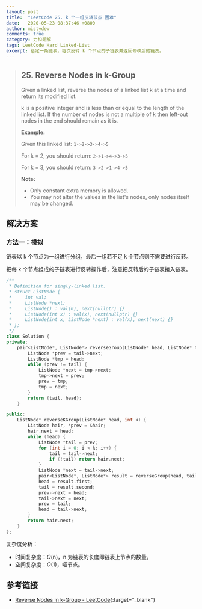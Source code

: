 ```yaml
---
layout: post
title:  "LeetCode 25. k 个一组反转节点 困难"
date:   2020-05-23 08:37:46 +0800
author: mistydew
comments: true
category: 力扣题解
tags: LeetCode Hard Linked-List
excerpt: 给定一条链表，每次反转 k 个节点的子链表并返回修改后的链表。
---
```

> ## 25. Reverse Nodes in k-Group
> 
> Given a linked list, reverse the nodes of a linked list k at a time and return its modified list.
> 
> k is a positive integer and is less than or equal to the length of the linked list. If the number of nodes is not a multiple of k then left-out nodes in the end should remain as it is.
> 
> **Example:**
> 
> Given this linked list: `1->2->3->4->5`
> 
> For k = 2, you should return: `2->1->4->3->5`
> 
> For k = 3, you should return: `3->2->1->4->5`
> 
> **Note:**
> 
> * Only constant extra memory is allowed.
> * You may not alter the values in the list's nodes, only nodes itself may be changed.

## 解决方案

### 方法一：模拟

链表以 k 个节点为一组进行分组，最后一组若不足 k 个节点则不需要进行反转。

把每 k 个节点组成的子链表进行反转操作后，注意把反转后的子链表接入链表。

```cpp
/**
 * Definition for singly-linked list.
 * struct ListNode {
 *     int val;
 *     ListNode *next;
 *     ListNode() : val(0), next(nullptr) {}
 *     ListNode(int x) : val(x), next(nullptr) {}
 *     ListNode(int x, ListNode *next) : val(x), next(next) {}
 * };
 */
class Solution {
private:
    pair<ListNode*, ListNode*> reverseGroup(ListNode* head, ListNode* tail) {
        ListNode *prev = tail->next;
        ListNode *tmp = head;
        while (prev != tail) {
            ListNode *next = tmp->next;
            tmp->next = prev;
            prev = tmp;
            tmp = next;
        }
        return {tail, head};
    }

public:
    ListNode* reverseKGroup(ListNode* head, int k) {
        ListNode hair, *prev = &hair;
        hair.next = head;
        while (head) {
            ListNode *tail = prev;
            for (int i = 0; i < k; i++) {
                tail = tail->next;
                if (!tail) return hair.next;
            }
            ListNode *next = tail->next;
            pair<ListNode*, ListNode*> result = reverseGroup(head, tail);
            head = result.first;
            tail = result.second;
            prev->next = head;
            tail->next = next;
            prev = tail;
            head = tail->next;
        }
        return hair.next;
    }
};
```

复杂度分析：
* 时间复杂度：*O*(n)，n 为链表的长度即链表上节点的数量。
* 空间复杂度：*O*(1)，哑节点。

## 参考链接

* [Reverse Nodes in k-Group - LeetCode](https://leetcode.com/problems/reverse-nodes-in-k-group/){:target="_blank"}
